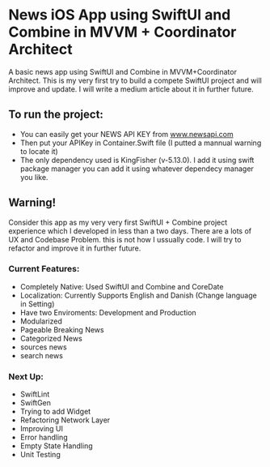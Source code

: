 # News iOS App using SwiftUI and Combine in MVVM + Coordinator Architect
A basic news app using SwiftUI and Combine in MVVM+Coordinator Architect. This is my very first try to build a compete SwiftUI project and will improve and update.
I will write a medium article about it in further future.

## To run the project:
- You can easily get your NEWS API KEY from www.newsapi.com
- Then put your APIKey in Container.Swift file (I putted a mannual warning to locate it)
- The only dependency used is KingFisher (v-5.13.0). I add it using swift package manager you can add it using whatever dependecy manager you like.

## Warning!
Consider this app as my very very first SwiftUI + Combine project experience which I developed in less than a two days. There are a lots of UX and Codebase Problem. this is not how I ussually code. I will try to refactor and improve it in further future.

### Current Features:
- Completely Native: Used SwiftUI and Combine and CoreDate
- Localization: Currently Supports English and Danish (Change language in Setting)
- Have two Enviroments: Development and Production
- Modularized
- Pageable Breaking News
- Categorized News
- sources news
- search news

### Next Up:
- SwiftLint
- SwiftGen
- Trying to add Widget
- Refactoring Network Layer
- Improving UI
- Error handling
- Empty State Handling
- Unit Testing
